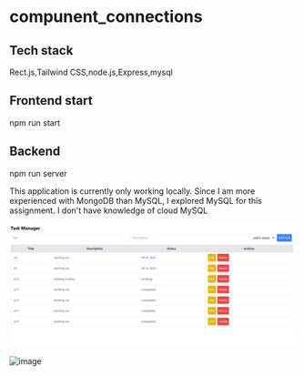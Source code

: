 
# compunent_connections
## Tech stack
Rect.js,Tailwind CSS,node.js,Express,mysql
## Frontend start
npm run start
## Backend 
npm run server

This application is currently only working locally. Since I am more experienced with MongoDB than MySQL, I explored MySQL for this assignment. I don't have knowledge of cloud MySQL

![alt text](image.png)

![image](https://github.com/kkalyankumar9/compunent_connections/assets/112814583/a1f6d49b-e6dd-48ea-bf17-48204d6446cf)
